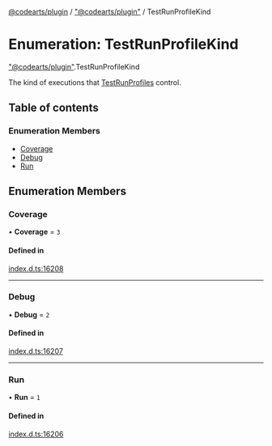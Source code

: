 [@codearts/plugin](../README.md) / ["@codearts/plugin"](../modules/_codearts_plugin_.md) / TestRunProfileKind

# Enumeration: TestRunProfileKind

["@codearts/plugin"](../modules/_codearts_plugin_.md).TestRunProfileKind

The kind of executions that [TestRunProfiles](../interfaces/codearts_plugin_.TestRunProfile.md) control.

## Table of contents

### Enumeration Members

- [Coverage](codearts_plugin_.TestRunProfileKind.md#coverage)
- [Debug](codearts_plugin_.TestRunProfileKind.md#debug)
- [Run](codearts_plugin_.TestRunProfileKind.md#run)

## Enumeration Members

### Coverage

• **Coverage** = ``3``

#### Defined in

[index.d.ts:16208](https://github.com/shuyaqian/cloudide-plugin-api/blob/5b69219/index.d.ts#L16208)

___

### Debug

• **Debug** = ``2``

#### Defined in

[index.d.ts:16207](https://github.com/shuyaqian/cloudide-plugin-api/blob/5b69219/index.d.ts#L16207)

___

### Run

• **Run** = ``1``

#### Defined in

[index.d.ts:16206](https://github.com/shuyaqian/cloudide-plugin-api/blob/5b69219/index.d.ts#L16206)
